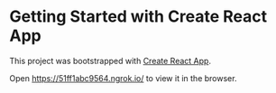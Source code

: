 # Getting Started with Create React App

This project was bootstrapped with [Create React App](https://github.com/facebook/create-react-app).



Open https://51ff1abc9564.ngrok.io/ to view it in the browser.


